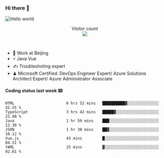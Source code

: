 ### Hi there 👋

<img src="https://raw.githubusercontent.com/sagar-viradiya/sagar-viradiya/master/resources/banner.png" alt="Hello world">
<p align="center"> 
  Visitor count<br/>
  <img src="https://profile-counter.glitch.me/youszoe/count.svg" />
</p>
<br/>

- 🍻 Work at Beijing 
- ⚡ Java Vue
- ✍️ Troubleshoting expert
- ♟  Microsoft Certified: DevOps Engineer Expert/ Azure Solutions Architect Expert/ Azure Administrator Associate

#### Coding status last week ⌨️

<!--START_SECTION:waka-->

```text
HTML                       6 hrs 52 mins   ██████████▓░░░░░░░░░░░░░░   42.55 %
TypeScript                 3 hrs 42 mins   █████▓░░░░░░░░░░░░░░░░░░░   22.98 %
Java                       1 hr 59 mins    ███░░░░░░░░░░░░░░░░░░░░░░   12.30 %
JSON                       1 hr 38 mins    ██▓░░░░░░░░░░░░░░░░░░░░░░   10.12 %
Vue.js                     43 mins         █░░░░░░░░░░░░░░░░░░░░░░░░   04.51 %
YAML                       25 mins         ▓░░░░░░░░░░░░░░░░░░░░░░░░   02.61 %
```

<!--END_SECTION:waka-->

<br/>
<center><img src="http://ghchart.rshah.org/409ba5/yousazoe" alt="" /></center>


